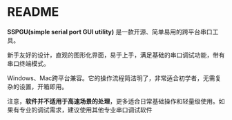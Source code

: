 # README

 **SSPGU(simple serial port GUI utility)** 是一款开源、简单易用的跨平台串口工具。

新手友好的设计，直观的图形化界面，易于上手，满足基础的串口调试功能，带有串口终端模式。

Windows、Mac跨平台兼容。它的操作流程简洁明了，非常适合初学者，无需复杂的设置，开箱即用。

注意，**软件并不适用于高速场景的处理**，更多适合日常基础操作和轻量级使用。如果有专业的调试需求，建议使用其他专业串口调试软件
